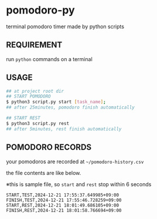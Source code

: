 # pomodoro-py

terminal pomodoro timer made by python scripts

## REQUIREMENT

run `python` commands on a terminal

## USAGE

```sh
## at project root dir
## START POMODORO
$ python3 script.py start [task_name];
## after 25minutes, pomodoro finish automatically

## START REST
$ python3 script.py rest
## after 5minutes, rest finish automatically

```

## POMODORO RECORDS

your pomodoros are recorded at `~/pomodoro-history.csv`

the file contents are like below.

※this is sample file, so `start` and `rest` stop within 6 seconds

```csv
START,TEST,2024-12-21 17:55:37.649985+09:00
FINISH,TEST,2024-12-21 17:55:46.728259+09:00
START,REST,2024-12-21 18:01:49.686105+09:00
FINISH,REST,2024-12-21 18:01:58.766694+09:00
```
